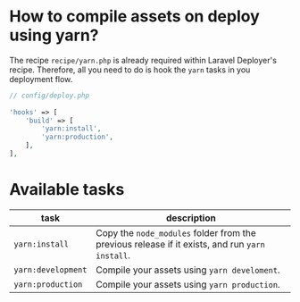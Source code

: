 # How to compile assets on deploy using yarn?

The recipe `recipe/yarn.php` is already required within Laravel Deployer's recipe. Therefore, all you need to do is hook the `yarn` tasks in you deployment flow.

```php
// config/deploy.php
    
'hooks' => [
    'build' => [
        'yarn:install',
        'yarn:production',
    ],
],
```

# Available tasks

| task  | description |
| - | - |
| `yarn:install` | Copy the `node_modules` folder from the previous release if it exists, and run `yarn install`. |
| `yarn:development` | Compile your assets using `yarn develoment`. |
| `yarn:production` | Compile your assets using `yarn production`. |
